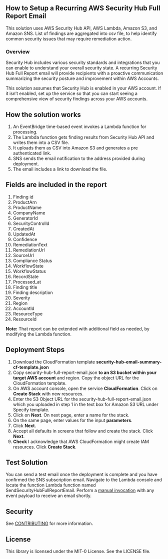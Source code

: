 ## How to Setup a Recurring AWS Security Hub Full Report Email
This solution uses AWS Security Hub API, AWS Lambda, Amazon S3, and Amazon SNS. List of findings are aggregated into csv file, to help identify common security issues that may require remediation action. 

### Overview
Security Hub includes various security standards and integrations that you can enable to understand your overall security state. A recurring Security Hub Full Report email will provide recipients with a proactive communication summarizing the security posture and improvement within AWS Accounts.

This solution assumes that Security Hub is enabled in your AWS account. If it isn’t enabled, set up the service so that you can start seeing a comprehensive view of security findings across your AWS accounts.

## How the solution works
1.	An EventBridge time-based event invokes a Lambda function for processing.
2.	The Lambda function gets finding results from Security Hub API and writes them into a CSV file.
3.  It uploads them as CSV into Amazon S3 and generates a pre authenticated link.
4.	SNS sends the email notification to the address provided during deployment.
5.	The email includes a link to download the file.

## Fields are included in the report
1.	Finding id
2.	ProductArn 
3.	ProductName
4.	CompanyName 
5.	GeneratorId 
6.	SecurityControlId
7.	CreatedAt
8.	UpdatedAt
9.	Confidence
10. RemediationText
11. RemediationUrl
12. SourceUrl
13. Compliance Status
14. WorkflowState 
15. WorkflowStatus
16. RecordState 
17. Processed_at
18. Finding title
19. Finding description 
20. Severity
21. Region
22. AccountId
23. ResourceType
24. ResourceId

**Note:** That report can be extended with additional field as needed, by modifying the Lambda function.

## Deployment Steps
1.	Download the CloudFormation template **security-hub-email-summary-cf-template.json** 
2. Copy security-hub-full-report-email.json **to an S3 bucket within your target AWS account** and region. Copy the object URL for the CloudFormation template.
3. On AWS account console, open the service **CloudFormation**. Click on **Create Stack** with new resources.
4.	Enter the S3 Object URL for the security-hub-full-report-email.json which you uploaded in step 1 in the text box for Amazon S3 URL under Specify template.
5.	Click on **Next**. On next page, enter a name for the stack.
6.	On the same page, enter values for the input **parameters**.
7.	Click **Next**.
8.	Accept all defaults in screens that follow and create the stack. Click **Next**.
9.	**Check** I acknowledge that AWS CloudFormation might create IAM resources. Click **Create Stack**.

## Test Solution
You can send a test email once the deployment is complete and you have confirmed the SNS subscription email.  Navigate to the Lambda console and locate the function Lambda function named SendSecurityHubFullReportEmail. Perform a [manual invocation](https://docs.aws.amazon.com/lambda/latest/dg/getting-started-create-function.html#get-started-invoke-manually) with any event payload to receive an email shortly. 

## Security

See [CONTRIBUTING](CONTRIBUTING.md#security-issue-notifications) for more information.

## License

This library is licensed under the MIT-0 License. See the LICENSE file.

